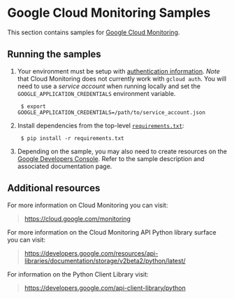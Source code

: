# Google Cloud Monitoring Samples

This section contains samples for [Google Cloud Monitoring](https://cloud.google.com/monitoring).

## Running the samples

1. Your environment must be setup with [authentication
information](https://developers.google.com/identity/protocols/application-default-credentials#howtheywork). *Note* that Cloud Monitoring does not currently work
with `gcloud auth`. You will need to use a *service account* when running
locally and set the `GOOGLE_APPLICATION_CREDENTIALS` environment variable.

        $ export GOOGLE_APPLICATION_CREDENTIALS=/path/to/service_account.json

2. Install dependencies from the top-level [`requirements.txt`](../requirements.txt):

        $ pip install -r requirements.txt

3. Depending on the sample, you may also need to create resources on the [Google Developers Console](https://console.developers.google.com). Refer to the sample description and associated documentation page.

## Additional resources

For more information on Cloud Monitoring you can visit:

> https://cloud.google.com/monitoring

For more information on the Cloud Monitoring API Python library surface you
can visit:

> https://developers.google.com/resources/api-libraries/documentation/storage/v2beta2/python/latest/

For information on the Python Client Library visit:

> https://developers.google.com/api-client-library/python
